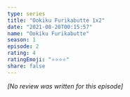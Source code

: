 ```yaml
---
type: series
title: "Ookiku Furikabutte 1x2"
date: "2021-08-20T00:15:57"
name: "Ookiku Furikabutte"
season: 1
episode: 2
rating: 4
ratingEmoji: "⭐️⭐️⭐️⭐️"
share: false
---
```


*[No review was written for this episode]*
